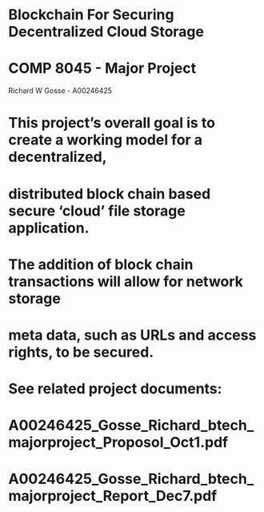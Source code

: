 # Blockchain For Securing Decentralized Cloud Storage
# COMP 8045 - Major Project
Richard W Gosse - A00246425

# This project’s overall goal is to create a working model for a decentralized,
# distributed block chain based secure ‘cloud’ file storage application.
# The addition of block chain transactions will allow for network storage
# meta data, such as URLs and access rights, to be secured.

# See related project documents:
# A00246425_Gosse_Richard_btech_majorproject_Proposol_Oct1.pdf
# A00246425_Gosse_Richard_btech_majorproject_Report_Dec7.pdf
